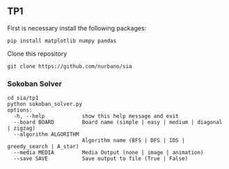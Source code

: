 ## TP1


First is necessary install the following packages:

```console
pip install matplotlib numpy pandas
```
Clone this repository
```console
git clone https://github.com/nurbano/sia
```

### Sokoban Solver

```console
cd sia/tp1
python sokoban_solver.py
options:
  -h, --help            show this help message and exit
  --board BOARD         Board name (simple | easy | medium | diagonal | zigzag)
  --algorithm ALGORITHM
                        Algorithm name (BFS | DFS | IDS | greedy_search | A_star)
  --media MEDIA         Media Output (none | image | animation)
  --save SAVE           Save output to file (True | False)
```
